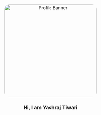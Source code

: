 <div align="center">
  <img src="https://github.com/user-attachments/assets/2c3e457d-74a2-4362-b432-3b8e011bc976" alt="Profile Banner" width="300" style="border-radius: 15px;">
</div>
<div align="center">
<h3>Hi, I am Yashraj Tiwari</h3>
</div>
